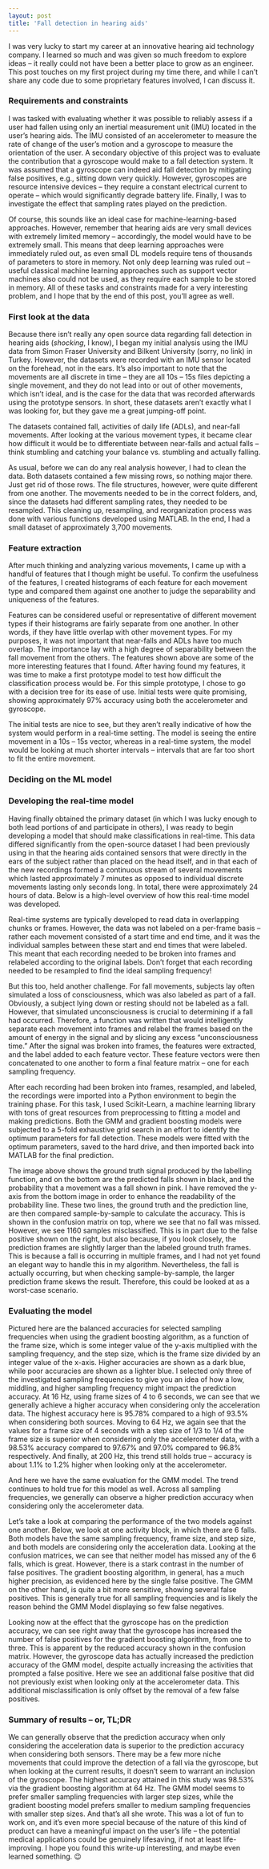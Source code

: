 ```yaml
---
layout: post
title: 'Fall detection in hearing aids'
---
```


I was very lucky to start my career at an innovative hearing aid technology company. I learned so much and was given so much freedom to explore ideas – it really could not have been a better place to grow as an engineer. This post touches on my first project during my time there, and while I can’t share any code due to some proprietary features involved, I can discuss it.

### Requirements and constraints

I was tasked with evaluating whether it was possible to reliably assess if a user had fallen using only an inertial measurement unit (IMU) located in the user’s hearing aids. The IMU consisted of an accelerometer to measure the rate of change of the user’s motion and a gyroscope to measure the orientation of the user.
A secondary objective of this project was to evaluate the contribution that a gyroscope would make to a fall detection system. It was assumed that a gyroscope can indeed aid fall detection by mitigating false positives, e.g., sitting down very quickly. However, gyroscopes are resource intensive devices – they require a constant electrical current to operate – which would significantly degrade battery life. Finally, I was to investigate the effect that sampling rates played on the prediction.

Of course, this sounds like an ideal case for machine-learning-based approaches. However, remember that hearing aids are very small devices with extremely limited memory – accordingly, the model would have to be extremely small. This means that deep learning approaches were immediately ruled out, as even small DL models require tens of thousands of parameters to store in memory. Not only deep learning was ruled out – useful classical machine learning approaches such as support vector machines also could not be used, as they require each sample to be stored in memory. All of these tasks and constraints made for a very interesting problem, and I hope that by the end of this post, you’ll agree as well.

### First look at the data

Because there isn’t really any open source data regarding fall detection in hearing aids (*shocking*, I know), I began my initial analysis using the IMU data from Simon Fraser University and Bilkent University (sorry, no link) in Turkey. However, the datasets were recorded with an IMU sensor located on the forehead, not in the ears. It’s also important to note that the movements are all discrete in time – they are all 10s – 15s files depicting a single movement, and they do not lead into or out of other movements, which isn’t ideal, and is the case for the data that was recorded afterwards using the prototype sensors. In short, these datasets aren’t exactly what I was looking for, but they gave me a great jumping-off point.

The datasets contained fall, activities of daily life (ADLs), and near-fall movements. After looking at the various movement types, it became clear how difficult it would be to differentiate between near-falls and actual falls – think stumbling and catching your balance vs. stumbling and actually falling. 

As usual, before we can do any real analysis however, I had to clean the data. Both datasets contained a few missing rows, so nothing major there. Just get rid of those rows. The file structures, however, were quite different from one another. The movements needed to be in the correct folders, and, since the datasets had different sampling rates, they needed to be resampled. This cleaning up, resampling, and reorganization process was done with various functions developed using MATLAB. In the end, I had a small dataset of approximately 3,700 movements.

### Feature extraction

After much thinking and analyzing various movements, I came up with a handful of features that I though might be useful. To confirm the usefulness of the features, I created histograms of each feature for each movement type and compared them against one another to judge the separability and uniqueness of the features.

Features can be considered useful or representative of different movement types if their histograms are fairly separate from one another. In other words, if they have little overlap with other movement types. For my purposes, it was not important that near-falls and ADLs have too much overlap. The importance lay with a high degree of separability between the fall movement from the others. The features shown above are some of the more interesting features that I found. After having found my features, it was time to make a first prototype model to test how difficult the classification process would be. For this simple prototype, I chose to go with a decision tree for its ease of use. Initial tests were quite promising, showing approximately 97% accuracy using both the accelerometer and gyroscope.

The initial tests are nice to see, but they aren’t really indicative of how the system would perform in a real-time setting. The model is seeing the entire movement in a 10s – 15s vector, whereas in a real-time system, the model would be looking at much shorter intervals – intervals that are far too short to fit the entire movement. 

### Deciding on the ML model

### Developing the real-time model

Having finally obtained the primary dataset (in which I was lucky enough to both lead portions of and participate in others), I was ready to begin developing a model that should make classifications in real-time. This data differed significantly from the open-source dataset I had been previously using in that the hearing aids contained sensors that were directly in the ears of the subject rather than placed on the head itself, and in that each of the new recordings formed a continuous stream of several movements which lasted approximately 7 minutes as opposed to individual discrete movements lasting only seconds long. In total, there were approximately 24 hours of data. Below is a high-level overview of how this real-time model was developed.

Real-time systems are typically developed to read data in overlapping chunks or frames. However, the data was not labeled on a per-frame basis – rather each movement consisted of a start time and end time, and it was the individual samples between these start and end times that were labeled. This meant that each recording needed to be broken into frames and relabeled according to the original labels. Don’t forget that each recording needed to be resampled to find the ideal sampling frequency!

But this too, held another challenge. For fall movements, subjects lay often simulated a loss of consciousness, which was also labeled as part of a fall. Obviously, a subject lying down or resting should not be labeled as a fall. However, that simulated unconsciousness is crucial to determining if a fall had occurred. Therefore, a function was written that would intelligently separate each movement into frames and relabel the frames based on the amount of energy in the signal and by slicing any excess “unconsciousness time.” After the signal was broken into frames, the features were extracted, and the label added to each feature vector. These feature vectors were then concatenated to one another to form a final feature matrix – one for each sampling frequency.

After each recording had been broken into frames, resampled, and labeled, the recordings were imported into a Python environment to begin the training phase. For this task, I used Scikit-Learn, a machine learning library with tons of great resources from preprocessing to fitting a model and making predictions. Both the GMM and gradient boosting models were subjected to a 5-fold exhaustive grid search in an effort to identify the optimum parameters for fall detection. These models were fitted with the optimum parameters, saved to the hard drive, and then imported back into MATLAB for the final prediction. 

The image above shows the ground truth signal produced by the labelling function, and on the bottom are the predicted falls shown in black, and the probability that a movement was a fall shown in pink. I have removed the y-axis from the bottom image in order to enhance the readability of the probability line. These two lines, the ground truth and the prediction line, are then compared sample-by-sample to calculate the accuracy. This is shown in the confusion matrix on top, where we see that no fall was missed. However, we see 1160 samples misclassified. This is in part due to the false positive shown on the right, but also because, if you look closely, the prediction frames are slightly larger than the labeled ground truth frames. This is because a fall is occurring in multiple frames, and I had not yet found an elegant way to handle this in my algorithm. Nevertheless, the fall is actually occurring, but when checking sample-by-sample, the larger prediction frame skews the result. Therefore, this could be looked at as a worst-case scenario.

### Evaluating the model

Pictured here are the balanced accuracies for selected sampling frequencies when using the gradient boosting algorithm, as a function of the frame size, which is some integer value of the y-axis multiplied with the sampling frequency, and the step size, which is the frame size divided by an integer value of the x-axis. Higher accuracies are shown as a dark blue, while poor accuracies are shown as a lighter blue. I selected only three of the investigated sampling frequencies to give you an idea of how a low, middling, and higher sampling frequency might impact the prediction accuracy. At 16 Hz, using frame sizes of 4 to 6 seconds, we can see that we generally achieve a higher accuracy when considering only the acceleration data. The highest accuracy here is 95.78% compared to a high of 93.5% when considering both sources. Moving to 64 Hz, we again see that the values for a frame size of 4 seconds with a step size of 1/3 to 1/4 of the frame size is superior when considering only the accelerometer data, with a 98.53% accuracy compared to 97.67% and 97.0% compared to 96.8% respectively. And finally, at 200 Hz, this trend still holds true – accuracy is about 1.1% to 1.2% higher when looking only at the accelerometer. 

And here we have the same evaluation for the GMM model. The trend continues to hold true for this model as well. Across all sampling frequencies, we generally can observe a higher prediction accuracy when considering only the accelerometer data.

Let’s take a look at comparing the performance of the two models against one another. Below, we look at one activity block, in which there are 6 falls. Both models have the same sampling frequency, frame size, and step size, and both models are considering only the acceleration data. Looking at the confusion matrices, we can see that neither model has missed any of the 6 falls, which is great. However, there is a stark contrast in the number of false positives. The gradient boosting algorithm, in general, has a much higher precision, as evidenced here by the single false positive. The GMM on the other hand, is quite a bit more sensitive, showing several false positives. This is generally true for all sampling frequencies and is likely the reason behind the GMM Model displaying so few false negatives.

Looking now at the effect that the gyroscope has on the prediction accuracy, we can see right away that the gyroscope has increased the number of false positives for the gradient boosting algorithm, from one to three. This is apparent by the reduced accuracy shown in the confusion matrix. However, the gyroscope data has actually increased the prediction accuracy of the GMM model, despite actually increasing the activities that prompted a false positive. Here we see an additional false positive that did not previously exist when looking only at the accelerometer data. This additional misclassification is only offset by the removal of a few false positives.

### Summary of results – or, TL;DR

We can generally observe that the prediction accuracy when only considering the acceleration data is superior to the prediction accuracy when considering both sensors. There may be a few more niche movements that could improve the detection of a fall via the gyroscope, but when looking at the current results, it doesn’t seem to warrant an inclusion of the gyroscope. The highest accuracy attained in this study was 98.53% via the gradient boosting algorithm at 64 Hz. The GMM model seems to prefer smaller sampling frequencies with larger step sizes, while the gradient boosting model prefers smaller to medium sampling frequencies with smaller step sizes. 
And that’s all she wrote. This was a lot of fun to work on, and it’s even more special because of the nature of this kind of product can have a meaningful impact on the user’s life – the potential medical applications could be genuinely lifesaving, if not at least life-improving. I hope you found this write-up interesting, and maybe even learned something. 😉
